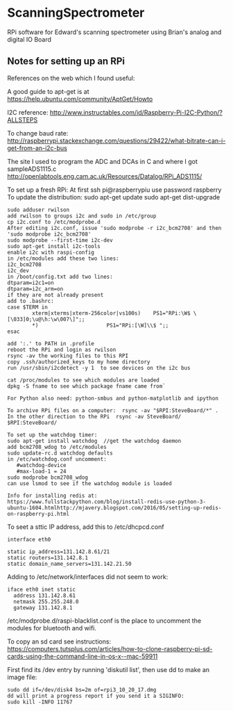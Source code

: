 # ScanningSpectrometer
RPi software for Edward's scanning spectrometer using Brian's analog and digital IO Board

## Notes for setting up an RPi
References on the web which I found useful:

A good guide to apt-get is at https://help.ubuntu.com/community/AptGet/Howto

I2C reference: http://www.instructables.com/id/Raspberry-Pi-I2C-Python/?ALLSTEPS

To change baud rate: http://raspberrypi.stackexchange.com/questions/29422/what-bitrate-can-i-get-from-an-i2c-bus

The site I used to program the ADC and DCAs in C and where I got sampleADS1115.c
http://openlabtools.eng.cam.ac.uk/Resources/Datalog/RPi_ADS1115/

To set up a fresh RPi:
At first ssh pi@raspberrypiu  use password raspberry
To update the distribution:
  sudo apt-get update
  sudo apt-get dist-upgrade

```
sudo adduser rwilson
add rwilson to groups i2c and sudo in /etc/group
cp i2c.conf to /etc/modprobe.d
After editing i2c.conf, issue 'sudo modprobe -r i2c_bcm2708' and then
'sudo modprobe i2c_bcm2708'
sudo modprobe --first-time i2c-dev
sudo apt-get install i2c-tools
enable i2c with raspi-config
in /etc/modules add these two lines:
i2c_bcm2708
i2c_dev
in /boot/config.txt add two lines:
dtparam=i2c1=on
dtparam=i2c_arm=on
if they are not already present
add to .bashrc:
case $TERM in
        xterm|xterms|xterm-256color|vs100s)    PS1="RPi:\W$ \[\033]0;\u@\h:\w\007\]";;
        *)                      PS1="RPi:[\W]\\$ ";;
esac

add ':.' to PATH in .profile
reboot the RPi and login as rwilson
rsync -av the working files to this RPI
copy .ssh/authorized_keys to my home directory
run /usr/sbin/i2cdetect -y 1  to see devices on the i2c bus

cat /proc/modules to see which modules are loaded
dpkg -S fname to see which package fname came from`

For Python also need: python-smbus and python-matplotlib and ipython

To archive RPi files on a computer:  rsync -av "$RPI:SteveBoard/*" .
In the other direction to the RPi  rsync -av SteveBoard/ $RPI:SteveBoard/

To set up the watchdog timer:
sudo apt-get install watchdog  //get the watchdog daemon
add bcm2708_wdog to /etc/modules
sudo update-rc.d watchdog defaults
in /etc/watchdog.conf uncomment:
   #watchdog-device
   #max-load-1 = 24
sudo modprobe bcm2708_wdog
can use lsmod to see if the watchdog module is loaded

Info for installing redis at:
https://www.fullstackpython.com/blog/install-redis-use-python-3-ubuntu-1604.htmlhttp://mjavery.blogspot.com/2016/05/setting-up-redis-on-raspberry-pi.html
```

To seet a sttic IP address, add this to /etc/dhcpcd.conf 
```
interface eth0

static ip_address=131.142.8.61/21
static routers=131.142.8.1
static domain_name_servers=131.142.21.50
```

Adding to /etc/network/interfaces did not seem to work:
```
iface eth0 inet static
  address 131.142.8.61
  netmask 255.255.248.0
  gateway 131.142.8.1
```

/etc/modprobe.d/raspi-blacklist.conf is the place to uncomment the modules for
bluetooth and wifi.

To copy an sd card see instructions: https://computers.tutsplus.com/articles/how-to-clone-raspberry-pi-sd-cards-using-the-command-line-in-os-x--mac-59911

First find its /dev entry by running 'diskutil list', then use dd to make an image file:
```
sudo dd if=/dev/disk4 bs=2m of=rpi3_10_20_17.dmg
dd will print a progress report if you send it a SIGINFO:
sudo kill -INFO 11767
```
